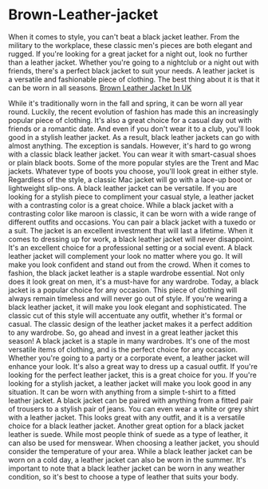 # Brown-Leather-jacket
When it comes to style, you can't beat a black jacket leather. From the military to the workplace, these classic men's pieces are both elegant and rugged. If you're looking for a great jacket for a night out, look no further than a leather jacket. Whether you're going to a nightclub or a night out with friends, there's a perfect black jacket to suit your needs. A leather jacket is a versatile and fashionable piece of clothing. The best thing about it is that it can be worn in all seasons. 
<a href="https://expressjackets.co.uk/brown-leather-jackets">Brown Leather Jacket In UK</a>

While it's traditionally worn in the fall and spring, it can be worn all year round. Luckily, the recent evolution of fashion has made this an increasingly popular piece of clothing. It's also a great choice for a casual day out with friends or a romantic date. And even if you don't wear it to a club, you'll look good in a stylish leather jacket. As a result, black leather jackets can go with almost anything. The exception is sandals. However, it's hard to go wrong with a classic black leather jacket. You can wear it with smart-casual shoes or plain black boots. Some of the more popular styles are the Trent and Mac jackets. Whatever type of boots you choose, you'll look great in either style. Regardless of the style, a classic Mac jacket will go with a lace-up boot or lightweight slip-ons. A black leather jacket can be versatile. If you are looking for a stylish piece to compliment your casual style, a leather jacket with a contrasting color is a great choice. While a black jacket with a contrasting color like maroon is classic, it can be worn with a wide range of different outfits and occasions. You can pair a black jacket with a tuxedo or a suit. The jacket is an excellent investment that will last a lifetime. When it comes to dressing up for work, a black leather jacket will never disappoint. It's an excellent choice for a professional setting or a social event. A black leather jacket will complement your look no matter where you go. It will make you look confident and stand out from the crowd. When it comes to fashion, the black jacket leather is a staple wardrobe essential. Not only does it look great on men, it's a must-have for any wardrobe. Today, a black jacket is a popular choice for any occasion. This piece of clothing will always remain timeless and will never go out of style. If you're wearing a black leather jacket, it will make you look elegant and sophisticated. The classic cut of this style will accentuate any outfit, whether it's formal or casual. The classic design of the leather jacket makes it a perfect addition to any wardrobe. So, go ahead and invest in a great leather jacket this season! A black jacket is a staple in many wardrobes. It's one of the most versatile items of clothing, and is the perfect choice for any occasion. Whether you're going to a party or a corporate event, a leather jacket will enhance your look. It's also a great way to dress up a casual outfit. If you're looking for the perfect leather jacket, this is a great choice for you. If you're looking for a stylish jacket, a leather jacket will make you look good in any situation. It can be worn with anything from a simple t-shirt to a fitted leather jacket. A black jacket can be paired with anything from a fitted pair of trousers to a stylish pair of jeans. You can even wear a white or grey shirt with a leather jacket. This looks great with any outfit, and it is a versatile choice for a black leather jacket. Another great option for a black jacket leather is suede. While most people think of suede as a type of leather, it can also be used for menswear. When choosing a leather jacket, you should consider the temperature of your area. While a black leather jacket can be worn on a cold day, a leather jacket can also be worn in the summer. It's important to note that a black leather jacket can be worn in any weather condition, so it's best to choose a type of leather that suits your body.
